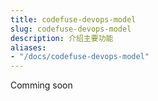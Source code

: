 ```yaml
---
title: codefuse-devops-model
slug: codefuse-devops-model
description: 介绍主要功能
aliases:
- "/docs/codefuse-devops-model"
---
```


Comming soon